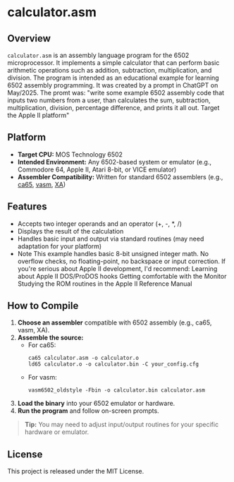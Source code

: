 # calculator.asm

## Overview

`calculator.asm` is an assembly language program for the 6502 microprocessor. It implements a simple calculator that can perform basic arithmetic operations such as addition, subtraction, multiplication, and division. The program is intended as an educational example for learning 6502 assembly programming. It was created by a prompt in ChatGPT on May/2025. The promt was: "write some example 6502 assembly code that inputs two numbers from a user, than calculates the sum, subtraction, multiplication, division, percentage difference, and prints it all out. Target the Apple II platform"

## Platform

- **Target CPU:** MOS Technology 6502
- **Intended Environment:** Any 6502-based system or emulator (e.g., Commodore 64, Apple II, Atari 8-bit, or VICE emulator)
- **Assembler Compatibility:** Written for standard 6502 assemblers (e.g., [ca65](https://cc65.github.io/doc/ca65.html), [vasm](http://sun.hasenbraten.de/vasm/), [XA](https://www.floodgap.com/retrotech/xa/))

## Features

- Accepts two integer operands and an operator (+, -, *, /)
- Displays the result of the calculation
- Handles basic input and output via standard routines (may need adaptation for your platform)
- Note
    This example handles basic 8-bit unsigned integer math. No overflow checks, no floating-point, no backspace or input correction.
    If you're serious about Apple II development, I'd recommend:
        Learning about Apple II DOS/ProDOS hooks
        Getting comfortable with the Monitor
        Studying the ROM routines in the Apple II Reference Manual

## How to Compile

1. **Choose an assembler** compatible with 6502 assembly (e.g., ca65, vasm, XA).
2. **Assemble the source:**
    - For ca65:
      ```
      ca65 calculator.asm -o calculator.o
      ld65 calculator.o -o calculator.bin -C your_config.cfg
      ```
    - For vasm:
      ```
      vasm6502_oldstyle -Fbin -o calculator.bin calculator.asm
      ```
3. **Load the binary** into your 6502 emulator or hardware.
4. **Run the program** and follow on-screen prompts.

> **Tip:** You may need to adjust input/output routines for your specific hardware or emulator.

## License

This project is released under the MIT License.
